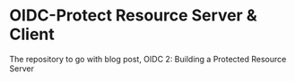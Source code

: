 # OIDC-Protect Resource Server & Client
The repository to go with blog post, OIDC 2: Building a Protected Resource Server